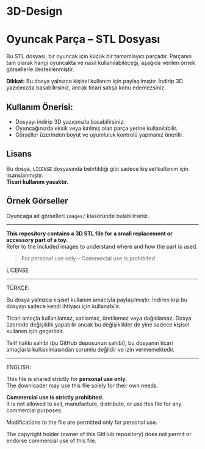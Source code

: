 # 3D-Design

# Oyuncak Parça – STL Dosyası

Bu STL dosyası, bir oyuncak için küçük bir tamamlayıcı parçadır. 
Parçanın tam olarak hangi oyuncakta ve nasıl kullanılabileceği, aşağıda verilen örnek görsellerle desteklenmiştir.

**Dikkat:** Bu dosya yalnızca kişisel kullanım için paylaşılmıştır. 
İndirip 3D yazıcınızda basabilirsiniz, ancak ticari satışa konu edemezsiniz.

## Kullanım Önerisi:
- Dosyayı indirip 3D yazıcınızla basabilirsiniz.
- Oyuncağınızda eksik veya kırılmış olan parça yerine kullanılabilir.
- Görseller üzerinden boyut ve uyumluluk kontrolü yapmanız önerilir.

## Lisans

Bu dosya, `LICENSE` dosyasında belirtildiği gibi sadece kişisel kullanım için lisanslanmıştır.  
**Ticari kullanım yasaktır.**

## Örnek Görseller

Oyuncağa ait görselleri `images/` klasöründe bulabilirsiniz.

---
**This repository contains a 3D STL file for a small replacement or accessory part of a toy.**  
Refer to the included images to understand where and how the part is used.

> For personal use only – Commercial use is prohibited.

LICENSE
________________________________________________________________________________________
TÜRKÇE:

Bu dosya yalnızca kişisel kullanım amacıyla paylaşılmıştır. 
İndiren kişi bu dosyayı sadece kendi ihtiyacı için kullanabilir.

Ticari amaçla kullanılamaz, satılamaz, üretilemez veya dağıtılamaz. 
Dosya üzerinde değişiklik yapabilir ancak bu değişiklikler de yine sadece kişisel kullanım için geçerlidir.

Telif hakkı sahibi (bu GitHub deposunun sahibi), bu dosyanın ticari amaçlarla kullanılmasından sorumlu değildir ve izin vermemektedir.

---

ENGLISH:

This file is shared strictly for **personal use only**.  
The downloader may use this file solely for their own needs.

**Commercial use is strictly prohibited.**  
It is not allowed to sell, manufacture, distribute, or use this file for any commercial purposes.

Modifications to the file are permitted only for personal use.

The copyright holder (owner of this GitHub repository) does not permit or endorse commercial use of this file.

